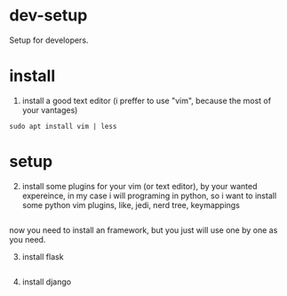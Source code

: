 # dev-setup
Setup for developers.

# install
1. install a good text editor (i preffer to use "vim", because the most of your vantages)
```
sudo apt install vim | less
```

# setup

2. install some plugins for your vim (or text editor), by your wanted expereince, in my case i will programing in python, so i want to install
some python vim plugins, like, jedi, nerd tree, keymappings

```
```

now you need to install an framework, but you just will use one by one as you need.

3. install flask

```
```

4. install django

```
```
